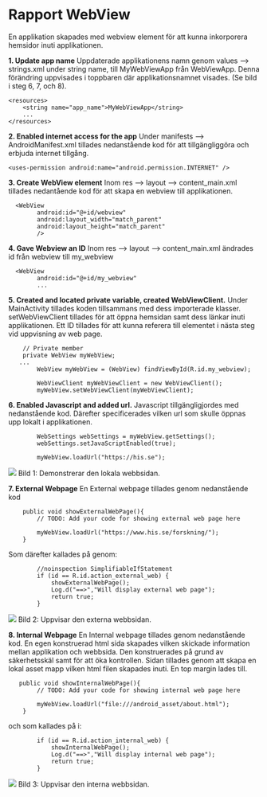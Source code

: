 
# Rapport WebView
En applikation skapades med webview element för att kunna inkorporera hemsidor inuti applikationen.

**1.  Update app name**
Uppdaterade applikationens namn genom values --> strings.xml under string name, till MyWebViewApp
från WebViewApp. Denna förändring uppvisades i toppbaren där applikationsnamnet visades.
(Se bild i steg 6, 7, och 8).
```
<resources>
    <string name="app_name">MyWebViewApp</string>
    ...
</resources>
```

**2. Enabled internet access for the app**
Under manifests --> AndroidManifest.xml tillades nedanstående kod för att tillgängliggöra
och erbjuda internet tillgång.
```
<uses-permission android:name="android.permission.INTERNET" />
```

**3. Create WebView element**
Inom res --> layout --> content_main.xml tillades nedantående kod för att skapa en webview till
applikationen.

```
  <WebView
        android:id="@+id/webview"
        android:layout_width="match_parent"
        android:layout_height="match_parent"
        />
```

**4. Gave Webview an ID**
Inom res --> layout --> content_main.xml ändrades id från webview till my_webview
```
  <WebView
        android:id="@+id/my_webview"
        ...
```

**5. Created and located private variable, created WebViewClient.**
Under MainActivity tillades koden tillsammans med dess importerade klasser.
setWebViewClient tillades för att öppna hemsidan samt dess länkar inuti applikationen.
Ett ID tillades för att kunna referera till elementet i nästa steg vid uppvisning av web page.

```
    // Private member
    private WebView myWebView;
   ...
        WebView myWebView = (WebView) findViewById(R.id.my_webview);

        WebViewClient myWebViewClient = new WebViewClient();
        myWebView.setWebViewClient(myWebViewClient);
```

**6. Enabled Javascript and added url.**
Javascript tillgängligjordes med nedanstående kod.
Därefter specificerades vilken url som skulle öppnas upp lokalt i applikationen.

```
        WebSettings webSettings = myWebView.getSettings();
        webSettings.setJavaScriptEnabled(true);

        myWebView.loadUrl("https://his.se");
```

![](local.png)
Bild 1: Demonstrerar den lokala webbsidan.


**7. External Webpage**
En External webpage tillades genom nedanstående kod

```
    public void showExternalWebPage(){
        // TODO: Add your code for showing external web page here

        myWebView.loadUrl("https://www.his.se/forskning/");
    }
```

Som därefter kallades på genom:

```
        //noinspection SimplifiableIfStatement
        if (id == R.id.action_external_web) {
            showExternalWebPage();
            Log.d("==>","Will display external web page");
            return true;
        }
```

![](external.png)
Bild 2: Uppvisar den externa webbsidan.

**8. Internal Webpage**
En Internal webpage tillades genom nedanstående kod. En egen konstruerad html sida skapades vilken
skickade information  mellan applikation och webbsida. Den konstruerades på grund av säkerhetsskäl
samt för att öka kontrollen. Sidan tillades genom att skapa en lokal asset mapp vilken html filen
skapades inuti. En top margin lades till.

```
   public void showInternalWebPage(){
        // TODO: Add your code for showing internal web page here

        myWebView.loadUrl("file:///android_asset/about.html");
    }
```

och som kallades på i:
```
        if (id == R.id.action_internal_web) {
            showInternalWebPage();
            Log.d("==>","Will display internal web page");
            return true;
        }
```

![](internal.png)
Bild 3: Uppvisar den interna webbsidan.



